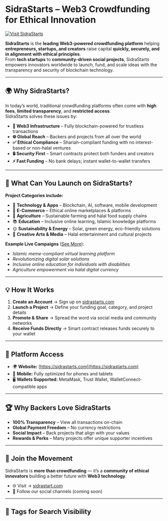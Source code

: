 # SidraStarts – Web3 Crowdfunding for Ethical Innovation

[![Visit SidraStarts](https://img.shields.io/badge/Visit%20SidraStarts-sidrastarts.com-blue?style=for-the-badge&logo=google-chrome)](https://sidrastarts.com)

**SidraStarts** is the **leading Web3-powered crowdfunding platform** helping **entrepreneurs, startups, and creators** raise capital **quickly, securely, and in alignment with ethical principles**.  
From **tech startups** to **community-driven social projects**, SidraStarts empowers innovators worldwide to launch, fund, and scale ideas with the transparency and security of blockchain technology.

---

## 🌍 Why SidraStarts?

In today’s world, traditional crowdfunding platforms often come with **high fees**, **limited transparency**, and **restricted access**.  
SidraStarts solves these issues by:

- **💠 Web3 Infrastructure** – Fully blockchain-powered for trustless transactions  
- **🌐 Global Reach** – Backers and projects from all over the world  
- **✅ Ethical Compliance** – Shariah-compliant funding with no interest-based or non-halal ventures  
- **🔒 Security First** – Smart contracts protect both funders and creators  
- **⚡ Fast Funding** – No bank delays; instant wallet-to-wallet transfers  

---

## 🚀 What Can You Launch on SidraStarts?

**Project Categories include:**

- 📱 **Technology & Apps** – Blockchain, AI, software, mobile development  
- 🛒 **E-Commerce** – Ethical online marketplaces & platforms  
- 🌱 **Agriculture** – Sustainable farming and halal food supply chains  
- 📚 **Education** – Inclusive online learning, Islamic knowledge platforms  
- 🌞 **Sustainability & Energy** – Solar, green energy, eco-friendly solutions  
- 🎨 **Creative Arts & Media** – Halal entertainment and cultural projects  

**Example Live Campaigns** ([See More](https://sidrastarts.com)):

- *Islamic meme-compliant virtual learning platform*  
- *Revolutionizing digital solar solutions*  
- *Inclusive online education for individuals with disabilities*  
- *Agriculture empowerment via halal digital currency*  

---

## 💡 How It Works

1. **Create an Account** → Sign up on [sidrastarts.com](https://sidrastarts.com)  
2. **Launch a Project** → Define your funding goal, category, and project details  
3. **Promote & Share** → Spread the word via social media and community networks  
4. **Receive Funds Directly** → Smart contract releases funds securely to your wallet  

---

## 📱 Platform Access

- 🌍 **Website:** [https://sidrastarts.com](https://sidrastarts.com)  
- 📱 **Mobile:** Fully optimized for phones and tablets  
- 🖥 **Wallets Supported:** MetaMask, Trust Wallet, WalletConnect-compatible apps  

---

## 🏆 Why Backers Love SidraStarts

- **100% Transparency** – View all transactions on-chain  
- **Global Payment Freedom** – No currency restrictions  
- **Social Impact** – Back projects that align with your values  
- **Rewards & Perks** – Many projects offer unique supporter incentives  

---

## 📢 Join the Movement

SidraStarts is **more than crowdfunding** — it’s a **community of ethical innovators** building a better future with **Web3 technology**.

- 🌐 Visit → [sidrastart.com](https://sidrastarts.com)  
- 📲 Follow our social channels (coming soon)  

---

## 🔎 Tags for Search Visibility

